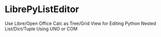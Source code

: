 # LibrePyListEditor
Use Libre/Open Office Calc as Tree/Grid View for Editing Python Nested List/Dict/Tuple Using UNO or COM 
